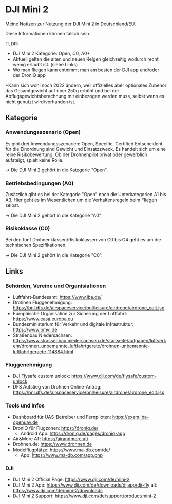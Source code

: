# DJI Mini 2

Meine Notizen zur Nutzung der DJI Mini 2 in Deutschland/EU.

Diese Informationen können falsch sein.

TLDR:

- DJI Mini 2 Kategorie: Open, C0, A0*
- Aktuell gelten die alten und neuen Relgen gleichzeitig wodurch recht wenig erlaubt ist. (siehe Links)
- Wo man fliegen kann entnimmt man am besten der DJI app und/oder der DronIQ app

*Kann sich wohl noch 2022 ändern, weil offizielles aber optionales Zubehör das Gesamtgewicht auf über 250g erhöht und bei der Abflugsgewichtsberechnung mit einbezogen werden muss, selbst wenn es nicht genutzt wird/vorhanden ist.

## Kategorie

### Anwendungsszenario (Open)

Es gibt drei Anwendungsszenarien: Open, Specific, Certified
Entscheident für die Einordnung sind Gewicht und Einsatzzweck.
Es handelt sich um eine reine Risikobewertung.
Ob der Drohnenpilot privat oder gewerblich aufsteigt, spielt keine Rolle.

-> Die DJI Mini 2 gehört in die Kategorie "Open".

### Betriebsbedingungen (A0)

Zusätzlich gibt es bei der Kategorie "Open" noch die Unterkategorien A1 bis A3.
Hier geht es im Wesentlichen um die Verhaltensregeln beim Fliegen selbst.

-> Die DJI Mini 2 gehört in die Kategorie "A0"

### Risikoklasse (C0)

Bei den fünf Drohnenklassen/Risikoklassen von C0 bis C4 geht es um die technischen Spezifikationen.

-> Die DJI Mini 2 gehört in die Kategorie "C0".

## Links

### Behörden, Vereine und Organisiationen

- Luftfahrt-Bundesamt: <https://www.lba.de/>
- Drohnen Fluggenehmigung: <https://bnl.dfs.de/airspaceservice/bnl/leisure/airdrone/airdrone_edit.jsp>
- Europäische Organisation zur Sicherung der Luftfahrt: <https://www.easa.europa.eu>
- Bundesministerium für Verkehr und digitale Infrastruktur: <https://www.bmvi.de>
- Straßenbau Niedersachsen: <https://www.strassenbau.niedersachsen.de/startseite/aufgaben/luftverkehr/drohnen_unbemannte_luftfahrtgerate/drohnen-unbemannte-luftfahrtgeraete-114884.html>

### Fluggenehmigung

- DJI Flysafe custom unlock: <https://www.dji.com/de/flysafe/custom-unlock>
- DFS Aufstieg von Drohnen Online-Antrag: <https://bnl.dfs.de/airspaceservice/bnl/leisure/airdrone/airdrone_edit.jsp>

### Tools und Infos

- Dashboard für UAS-Betreiber und Fernpiloten: <https://exam.lba-openuav.de>
- DronIQ für Flugzonen: <https://droniq.de/>
  - Android App: <https://droniq.de/pages/droniq-app>
- Air&More AT: <https://airandmore.at/>
- Drohnen.de: <https://www.drohnen.de>
- Modelflugplätze: <https://www.ma-db.com/de/>
  - App: <https://www.ma-db.com/app.php>

### DJI

- DJI Mini 2 Official Page: <https://www.dji.com/de/mini-2>
- DJI Mini 2 App: <https://www.dji.com/de/downloads/djiapp/dji-fly> alt: <https://www.dji.com/de/mini-2/downloads>
- DJI Mini 2 Support: <https://www.dji.com/de/support/product/mini-2>
